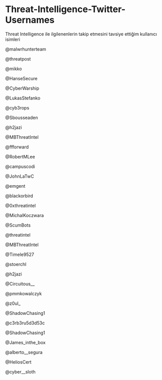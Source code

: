 # Threat-Intelligence-Twitter-Usernames
Threat Intelligence ile ilgilenenlerin takip etmesini tavsiye ettiğim kullanıcı isimleri 

@malwrhunterteam

@threatpost

@mikko

@HanseSecure

@CyberWarship

@LukasStefanko

@cyb3rops

@Sbousseaden

@h2jazi

@MBThreatIntel

@ffforward

@RobertMLee

@campuscodi

@JohnLaTwC

@emgent

@blackorbird

@0xthreatintel

@MichalKoczwara

@ScumBots

@threatintel

@MBThreatIntel 

@Timele9527

@stoerchl

@h2jazi 

@Circuitous__

@pmmkowalczyk

@z0ul_

@ShadowChasing1

@c3rb3ru5d3d53c

@ShadowChasing1

@James_inthe_box

@alberto__segura

@HeliosCert

@cyber__sloth

